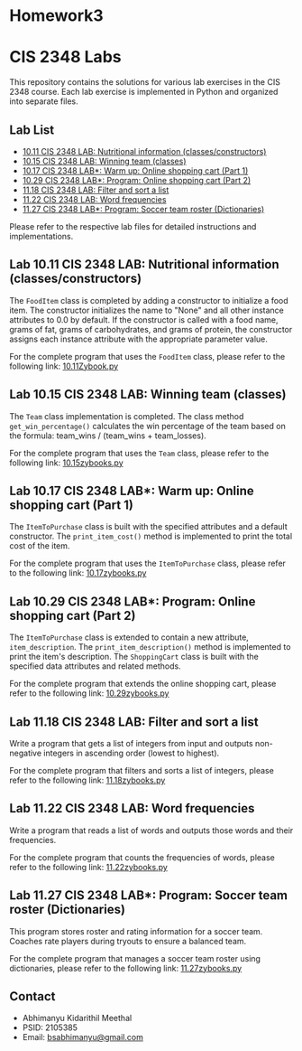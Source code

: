 # Homework3
# CIS 2348 Labs

This repository contains the solutions for various lab exercises in the CIS 2348 course. Each lab exercise is implemented in Python and organized into separate files.

## Lab List

- [10.11 CIS 2348 LAB: Nutritional information (classes/constructors)](#lab-1011-cis-2348-lab-nutritional-information-classesconstructors)
- [10.15 CIS 2348 LAB: Winning team (classes)](#lab-1015-cis-2348-lab-winning-team-classes)
- [10.17 CIS 2348 LAB*: Warm up: Online shopping cart (Part 1)](#lab-1017-cis-2348-lab-warm-up-online-shopping-cart-part-1)
- [10.29 CIS 2348 LAB*: Program: Online shopping cart (Part 2)](#lab-1029-cis-2348-lab-program-online-shopping-cart-part-2)
- [11.18 CIS 2348 LAB: Filter and sort a list](#lab-1118-cis-2348-lab-filter-and-sort-a-list)
- [11.22 CIS 2348 LAB: Word frequencies](#lab-1122-cis-2348-lab-word-frequencies)
- [11.27 CIS 2348 LAB*: Program: Soccer team roster (Dictionaries)](#lab-1127-cis-2348-lab-program-soccer-team-roster-dictionaries)

Please refer to the respective lab files for detailed instructions and implementations.

## Lab 10.11 CIS 2348 LAB: Nutritional information (classes/constructors)

The `FoodItem` class is completed by adding a constructor to initialize a food item. The constructor initializes the name to "None" and all other instance attributes to 0.0 by default. If the constructor is called with a food name, grams of fat, grams of carbohydrates, and grams of protein, the constructor assigns each instance attribute with the appropriate parameter value.

For the complete program that uses the `FoodItem` class, please refer to the following link: [10.11Zybook.py](https://github.com/abhifyy/Homework3/blob/main/10.11Zybook.py)

## Lab 10.15 CIS 2348 LAB: Winning team (classes)

The `Team` class implementation is completed. The class method `get_win_percentage()` calculates the win percentage of the team based on the formula: team_wins / (team_wins + team_losses).

For the complete program that uses the `Team` class, please refer to the following link: [10.15zybooks.py](https://github.com/abhifyy/Homework3/blob/main/10.15zybooks.py)

## Lab 10.17 CIS 2348 LAB*: Warm up: Online shopping cart (Part 1)

The `ItemToPurchase` class is built with the specified attributes and a default constructor. The `print_item_cost()` method is implemented to print the total cost of the item.

For the complete program that uses the `ItemToPurchase` class, please refer to the following link: [10.17zybooks.py](https://github.com/abhifyy/Homework3/blob/main/10.17zybooks.py)

## Lab 10.29 CIS 2348 LAB*: Program: Online shopping cart (Part 2)

The `ItemToPurchase` class is extended to contain a new attribute, `item_description`. The `print_item_description()` method is implemented to print the item's description. The `ShoppingCart` class is built with the specified data attributes and related methods.

For the complete program that extends the online shopping cart, please refer to the following link: [10.29zybooks.py](https://github.com/abhifyy/Homework3/blob/main/10.29zybooks.py)

## Lab 11.18 CIS 2348 LAB: Filter and sort a list

Write a program that gets a list of integers from input and outputs non-negative integers in ascending order (lowest to highest).

For the complete program that filters and sorts a list of integers, please refer to the following link: [11.18zybooks.py](https://github.com/abhifyy/Homework3/blob/main/11.18zybooks.py)

## Lab 11.22 CIS 2348 LAB: Word frequencies

Write a program that reads a list of words and outputs those words and their frequencies.

For the complete program that counts the frequencies of words, please refer to the following link: [11.22zybooks.py](https://github.com/abhifyy/Homework3/blob/main/11.22zybooks.py)

## Lab 11.27 CIS 2348 LAB*: Program: Soccer team roster (Dictionaries)

This program stores roster and rating information for a soccer team. Coaches rate players during tryouts to ensure a balanced team.

For the complete program that manages a soccer team roster using dictionaries, please refer to the following link: [11.27zybooks.py](https://github.com/abhifyy/Homework3/blob/main/11.27zybooks.py)

## Contact

- Abhimanyu Kidarithil Meethal
- PSID: 2105385
- Email: bsabhimanyu@gmail.com
